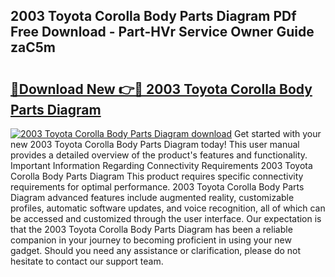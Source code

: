 ## 2003 Toyota Corolla Body Parts Diagram PDf Free Download - Part-HVr Service Owner Guide zaC5m

# <h2><a href="http://dfnu4h.blite.top/?on=2003+Toyota+Corolla+Body+Parts+Diagram">🔗Download New 👉🔴 2003 Toyota Corolla Body Parts Diagram</a></h2>

[![2003 Toyota Corolla Body Parts Diagram download](https://i.imgur.com/lujVjoI.png)](http://dfnu4h.blite.top/?on=2003+Toyota+Corolla+Body+Parts+Diagram)
Get started with your new 2003 Toyota Corolla Body Parts Diagram today! This user manual provides a detailed overview of the product's features and functionality. Important Information Regarding Connectivity Requirements 2003 Toyota Corolla Body Parts Diagram This product requires specific connectivity requirements for optimal performance. 2003 Toyota Corolla Body Parts Diagram advanced features include augmented reality, customizable profiles, automatic software updates, and voice recognition, all of which can be accessed and customized through the user interface. Our expectation is that the 2003 Toyota Corolla Body Parts Diagram has been a reliable companion in your journey to becoming proficient in using your new gadget. Should you need any assistance or clarification, please do not hesitate to contact our support team.
